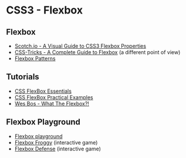 # CSS3 - Flexbox

## Flexbox

- [Scotch.io - A Visual Guide to CSS3 Flexbox Properties](https://scotch.io/tutorials/a-visual-guide-to-css3-flexbox-properties)
- [CSS-Tricks - A Complete Guide to Flexbox](https://css-tricks.com/snippets/css/a-guide-to-flexbox/) (a different point of view)
- [Flexbox Patterns](http://www.flexboxpatterns.com/)

## Tutorials

- [CSS FlexBox Essentials](https://www.youtube.com/watch?v=G7EIAgfkhmg)
- [CSS FlexBox Practical Examples](https://www.youtube.com/watch?v=H1lREysgdgc)
- [Wes Bos - What The Flexbox?!](https://flexbox.io/)

## Flexbox Playground

- [Flexbox playground](http://codepen.io/enxaneta/pen/adLPwv)
- [Flexbox Froggy](http://flexboxfroggy.com/) (interactive game)
- [Flexbox Defense](http://www.flexboxdefense.com/) (interactive game)
